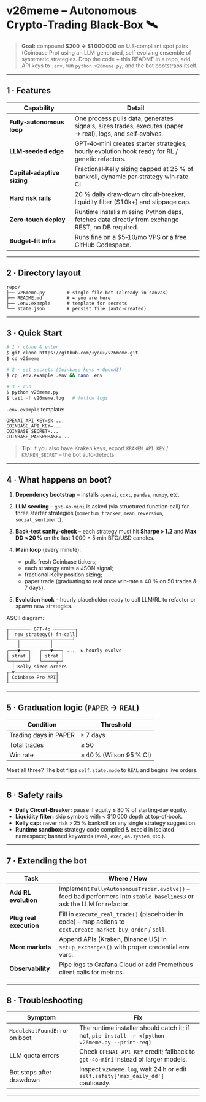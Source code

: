 # v26meme – Autonomous Crypto‑Trading Black‑Box 🛰️

> **Goal:** compound **\$200 → \$1 000 000** on U.S‑compliant spot pairs (Coinbase Pro) using an LLM‑generated, self‑evolving ensemble of systematic strategies. Drop the code + this README in a repo, add API keys to `.env`, run `python v26meme.py`, and the bot bootstraps itself.

---

## 1 · Features

| Capability                  | Detail                                                                                                    |
| --------------------------- | --------------------------------------------------------------------------------------------------------- |
| **Fully‑autonomous loop**   | One process pulls data, generates signals, sizes trades, executes (paper → real), logs, and self‑evolves. |
| **LLM‑seeded edge**         | GPT‑4o‑mini creates starter strategies; hourly evolution hook ready for RL / genetic refactors.           |
| **Capital‑adaptive sizing** | Fractional‑Kelly sizing capped at 25 % of bankroll, dynamic per‑strategy win‑rate CI.                     |
| **Hard risk rails**         | 20 % daily draw‑down circuit‑breaker, liquidity filter (\$10k+) and slippage cap.                         |
| **Zero‑touch deploy**       | Runtime installs missing Python deps, fetches data directly from exchange REST, no DB required.           |
| **Budget‑fit infra**        | Runs fine on a \$5‑10/mo VPS or a free GitHub Codespace.                                                  |

---

## 2 · Directory layout

```
repo/
├── v26meme.py        # single‑file bot (already in canvas)
├── README.md         # ← you are here
├── .env.example      # template for secrets
└── state.json        # persist file (auto‑created)
```

---

## 3 · Quick Start

```bash
# 1 · clone & enter
$ git clone https://github.com/<you>/v26meme.git
$ cd v26meme

# 2 · set secrets (Coinbase keys + OpenAI)
$ cp .env.example .env && nano .env

# 3 · run
$ python v26meme.py
$ tail -f v26meme.log   # follow logs
```

`.env.example` template:

```
OPENAI_API_KEY=sk‑...
COINBASE_API_KEY=...
COINBASE_SECRET=...
COINBASE_PASSPHRASE=...
```

> **Tip:** if you also have Kraken keys, export `KRAKEN_API_KEY` / `KRAKEN_SECRET` – the bot auto‑detects.

---

## 4 · What happens on boot?

1. **Dependency bootstrap** – installs `openai`, `ccxt`, `pandas`, `numpy`, etc.
2. **LLM seeding** – `gpt‑4o‑mini` is asked (via structured function‑call) for three starter strategies (`momentum_tracker`, `mean_reversion`, `social_sentiment`).
3. **Back‑test sanity‑check** – each strategy must hit **Sharpe > 1.2** and **Max DD < 20 %** on the last 1 000 × 5‑min BTC/USD candles.
4. **Main loop** (every minute):

   * pulls fresh Coinbase tickers;
   * each strategy emits a JSON signal;
   * fractional‑Kelly position sizing;
   * paper trade (graduating to real once win‑rate ≥ 40 % on 50 trades & 7 days).
5. **Evolution hook** – hourly placeholder ready to call LLM/RL to refactor or spawn new strategies.

ASCII diagram:

```
┌──────── GPT‑4o ────────┐
│  new_strategy() fn‑call│
└───┬───────────┬───────┘
    │           │
┌───▼───┐   ┌───▼───┐ ...  ↻ hourly evolve
│ strat │   │ strat │
└─┬─────┘   └─────┬─┘
  │ Kelly‑sized orders
┌─▼───────────────┐
│ Coinbase Pro API│
└─────────────────┘
```

---

## 5 · Graduation logic (`PAPER` → `REAL`)

| Condition             | Threshold               |
| --------------------- | ----------------------- |
| Trading days in PAPER | ≥ 7 days                |
| Total trades          | ≥ 50                    |
| Win rate              | ≥ 40 % (Wilson 95 % CI) |

Meet all three? The bot flips `self.state.mode` to `REAL` and begins live orders.

---

## 6 · Safety rails

* **Daily Circuit‑Breaker:** pause if equity ≤ 80 % of starting‑day equity.
* **Liquidity filter:** skip symbols with < \$10 000 depth at top‑of‑book.
* **Kelly cap:** never risk > 25 % bankroll on any single strategy suggestion.
* **Runtime sandbox:** strategy code compiled & exec’d in isolated namespace; banned keywords (`eval`, `exec`, `os.system`, etc.).

---

## 7 · Extending the bot

| Task                    | Where / How                                                                                                            |
| ----------------------- | ---------------------------------------------------------------------------------------------------------------------- |
| **Add RL evolution**    | Implement `FullyAutonomousTrader.evolve()` – feed bad performers into `stable_baselines3` or ask the LLM for refactor. |
| **Plug real execution** | Fill in `execute_real_trade()` (placeholder in code) – map actions to `ccxt.create_market_buy_order` / `sell`.         |
| **More markets**        | Append APIs (Kraken, Binance US) in `setup_exchanges()` with proper credential env vars.                               |
| **Observability**       | Pipe logs to Grafana Cloud or add Prometheus client calls for metrics.                                                 |

---

## 8 · Troubleshooting

| Symptom                       | Fix                                                                                              |
| ----------------------------- | ------------------------------------------------------------------------------------------------ |
| `ModuleNotFoundError` on boot | The runtime installer should catch it; if not, `pip install -r <(python v26meme.py --print-req)` |
| LLM quota errors              | Check `OPENAI_API_KEY` credit; fallback to `gpt‑4o-mini` instead of larger models.               |
| Bot stops after drawdown      | Inspect `v26meme.log`, wait 24 h or edit `self.safety['max_daily_dd']` cautiously.               |

---


